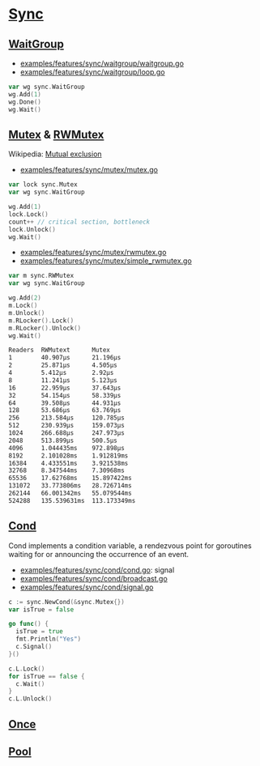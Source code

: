 # [Sync](https://pkg.go.dev/sync)

## [WaitGroup](https://pkg.go.dev/sync#WaitGroup)

- [examples/features/sync/waitgroup/waitgroup.go](../examples/features/sync/waitgroup/waitgroup.go)
- [examples/features/sync/waitgroup/loop.go](../examples/features/sync/waitgroup/loop.go)

```go
var wg sync.WaitGroup
wg.Add(1)
wg.Done()
wg.Wait()
```

## [Mutex](https://pkg.go.dev/sync#Mutex) & [RWMutex](https://pkg.go.dev/sync#RWMutex)

Wikipedia: [Mutual exclusion](https://en.wikipedia.org/wiki/Mutual_exclusion)

- [examples/features/sync/mutex/mutex.go](../examples/features/sync/mutex/mutex.go)

```go
var lock sync.Mutex
var wg sync.WaitGroup

wg.Add(1)
lock.Lock()
count++ // critical section, bottleneck
lock.Unlock()
wg.Wait()
```

- [examples/features/sync/mutex/rwmutex.go](../examples/features/sync/mutex/rwmutex.go)
- [examples/features/sync/mutex/simple_rwmutex.go](../examples/features/sync/mutex/simple_rwmutex.go)

```go
var m sync.RWMutex
var wg sync.WaitGroup

wg.Add(2)
m.Lock()
m.Unlock()
m.RLocker().Lock()
m.RLocker().Unlock()
wg.Wait()
```

```bash
Readers  RWMutext      Mutex
1        40.907µs      21.196µs
2        25.871µs      4.505µs
4        5.412µs       2.92µs
8        11.241µs      5.123µs
16       22.959µs      37.643µs
32       54.154µs      58.339µs
64       39.508µs      44.931µs
128      53.686µs      63.769µs
256      213.584µs     120.785µs
512      230.939µs     159.073µs
1024     266.688µs     247.973µs
2048     513.899µs     500.5µs
4096     1.044435ms    972.898µs
8192     2.101028ms    1.912819ms
16384    4.433551ms    3.921538ms
32768    8.347544ms    7.30968ms
65536    17.62768ms    15.897422ms
131072   33.773806ms   28.726714ms
262144   66.001342ms   55.079544ms
524288   135.539631ms  113.173349ms
```

## [Cond](https://pkg.go.dev/sync#Cond)

Cond implements a condition variable, a rendezvous point for goroutines waiting for or announcing the occurrence of an event.

- [examples/features/sync/cond/cond.go](../examples/features/sync/cond/cond.go): signal
- [examples/features/sync/cond/broadcast.go](../examples/features/sync/cond/broadcast.go)
- [examples/features/sync/cond/signal.go](../examples/features/sync/cond/signal.go)

```go
c := sync.NewCond(&sync.Mutex{})
var isTrue = false

go func() {
  isTrue = true
  fmt.Println("Yes")
  c.Signal()
}()

c.L.Lock()
for isTrue == false {
  c.Wait()
}
c.L.Unlock()
```

## [Once](https://pkg.go.dev/sync#Once)

## [Pool](https://pkg.go.dev/sync#Pool)
